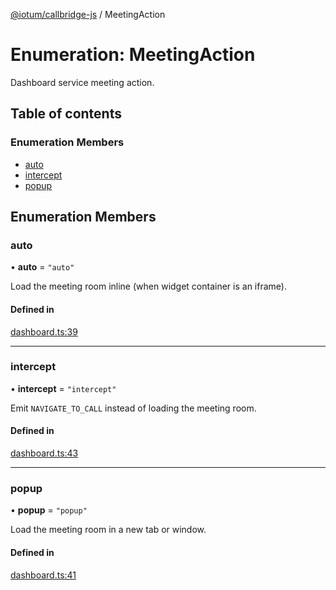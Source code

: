 [@iotum/callbridge-js](../README.md) / MeetingAction

# Enumeration: MeetingAction

Dashboard service meeting action.

## Table of contents

### Enumeration Members

- [auto](MeetingAction.md#auto)
- [intercept](MeetingAction.md#intercept)
- [popup](MeetingAction.md#popup)

## Enumeration Members

### auto

• **auto** = ``"auto"``

Load the meeting room inline (when widget container is an iframe).

#### Defined in

[dashboard.ts:39](https://github.com/iotum/callbridge-js/blob/c1b8887/src/dashboard.ts#L39)

___

### intercept

• **intercept** = ``"intercept"``

Emit `NAVIGATE_TO_CALL` instead of loading the meeting room.

#### Defined in

[dashboard.ts:43](https://github.com/iotum/callbridge-js/blob/c1b8887/src/dashboard.ts#L43)

___

### popup

• **popup** = ``"popup"``

Load the meeting room in a new tab or window.

#### Defined in

[dashboard.ts:41](https://github.com/iotum/callbridge-js/blob/c1b8887/src/dashboard.ts#L41)
